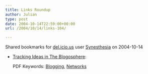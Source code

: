 ```yaml
---
title: Links Roundup
author: Julian
type: post
date: 2004-10-14T22:59:00+00:00
url: /2004/10/14/links-104/

---
```

Shared bookmarks for [del.icio.us][1] user  [Synesthesia][2] on 2004-10-14

  * [Tracking Ideas in The Blogosphere][3]:
  
    PDF Keywords: [Blogging][4], [Networks][5]

 [1]: https://del.icio.us/
 [2]: https://del.icio.us/synesthesia
 [3]: https://alex.halavais.net/research/halavais-hicss04.pdf "https://alex.halavais.net/research/halavais-hicss04.pdf"
 [4]: https://del.icio.us/synesthesia/Blogging
 [5]: https://del.icio.us/synesthesia/Networks